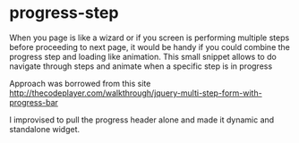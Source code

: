 progress-step
=============

When you page is like a wizard or if you screen is performing multiple steps before proceeding to next page, it would be handy if you could combine the progress step and loading like animation. This small snippet allows to do navigate through steps and animate when a specific step is in progress

Approach was borrowed from this site http://thecodeplayer.com/walkthrough/jquery-multi-step-form-with-progress-bar

I improvised to pull the progress header alone and made it dynamic and standalone widget.
